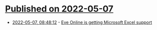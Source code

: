# [Published on 2022-05-07](index.md)

* [2022-05-07, 08:48:12](https://news.ycombinator.com/item?id=31293066) - [Eve Online is getting Microsoft Excel support](https://www.theverge.com/2022/5/6/23059064/eve-online-fanfest-microsoft-excel)
